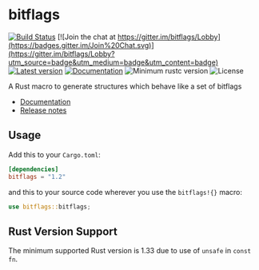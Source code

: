 bitflags
========

[![Build Status](https://travis-ci.com/bitflags/bitflags.svg?branch=master)](https://travis-ci.com/bitflags/bitflags)
[![Join the chat at https://gitter.im/bitflags/Lobby](https://badges.gitter.im/Join%20Chat.svg)](https://gitter.im/bitflags/Lobby?utm_source=badge&utm_medium=badge&utm_content=badge)
[![Latest version](https://img.shields.io/crates/v/bitflags.svg)](https://crates.io/crates/bitflags)
[![Documentation](https://docs.rs/bitflags/badge.svg)](https://docs.rs/bitflags)
![Minimum rustc version](https://img.shields.io/badge/rustc-1.33+-yellow.svg)
![License](https://img.shields.io/crates/l/bitflags.svg)

A Rust macro to generate structures which behave like a set of bitflags

- [Documentation](https://docs.rs/bitflags)
- [Release notes](https://github.com/bitflags/bitflags/releases)

## Usage

Add this to your `Cargo.toml`:

```toml
[dependencies]
bitflags = "1.2"
```

and this to your source code wherever you use the `bitflags!{}` macro:

```rust
use bitflags::bitflags;
```

## Rust Version Support

The minimum supported Rust version is 1.33 due to use of `unsafe` in `const fn`.
